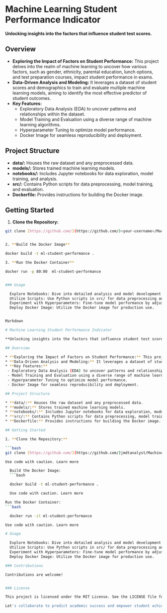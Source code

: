 # Machine Learning Student Performance Indicator

**Unlocking insights into the factors that influence student test scores.**

## Overview

* **Exploring the Impact of Factors on Student Performance:** This project delves into the realm of machine learning to uncover how various factors, such as gender, ethnicity, parental education, lunch options, and test preparation courses, impact student performance in exams.
* **Data-Driven Analysis and Modeling:** It leverages a dataset of student scores and demographics to train and evaluate multiple machine learning models, aiming to identify the most effective predictor of student outcomes.
* **Key Features:**
   - Exploratory Data Analysis (EDA) to uncover patterns and relationships within the dataset.
   - Model Training and Evaluation using a diverse range of machine learning algorithms.
   - Hyperparameter Tuning to optimize model performance.
   - Docker Image for seamless reproducibility and deployment.

## Project Structure

* **data/:** Houses the raw dataset and any preprocessed data.
* **models/:** Stores trained machine learning models.
* **notebooks/:** Includes Jupyter notebooks for data exploration, model training, and analysis.
* **src/:** Contains Python scripts for data preprocessing, model training, and evaluation.
* **Dockerfile:** Provides instructions for building the Docker image.

## Getting Started

1. **Clone the Repository:**

  ```bash
  git clone [https://github.com/](https://github.com/)<your-username>/Machine-Learning-Student-Performance-Indicator.git


2. **Build the Docker Image**

docker build -t ml-student-performance .

3. **Run the Docker Container**

docker run -p 80:80  ml-student-performance


### Usage

    Explore Notebooks: Dive into detailed analysis and model development within the notebooks.
    Utilize Scripts: Use Python scripts in src/ for data preprocessing and model training.
    Experiment with Hyperparameters: Fine-tune model performance by adjusting hyperparameters.
    Deploy Docker Image: Utilize the Docker image for production use.


Markdown

# Machine Learning Student Performance Indicator

**Unlocking insights into the factors that influence student test scores.**

## Overview

* **Exploring the Impact of Factors on Student Performance:** This project delves into the realm of machine learning to uncover how various factors, such as gender, ethnicity, parental education, lunch options, and test preparation courses, impact student performance in exams.
* **Data-Driven Analysis and Modeling:** It leverages a dataset of student scores and demographics to train and evaluate multiple machine learning models, aiming to identify the most effective predictor of student outcomes.
* **Key Features:**
   - Exploratory Data Analysis (EDA) to uncover patterns and relationships within the dataset.
   - Model Training and Evaluation using a diverse range of machine learning algorithms.
   - Hyperparameter Tuning to optimize model performance.
   - Docker Image for seamless reproducibility and deployment.

## Project Structure

* **data/:** Houses the raw dataset and any preprocessed data.
* **models/:** Stores trained machine learning models.
* **notebooks/:** Includes Jupyter notebooks for data exploration, model training, and analysis.
* **src/:** Contains Python scripts for data preprocessing, model training, and evaluation.
* **Dockerfile:** Provides instructions for building the Docker image.

## Getting Started

1. **Clone the Repository:**

  ```bash
  git clone [https://github.com/](https://github.com/)jmdtanalyst/Machine-Learning-Student-Performance-Indicator.git

Use code with caution. Learn more

    Build the Docker Image:
    ```bash

    docker build -t ml-student-performance .

    Use code with caution. Learn more

Run the Docker Container:
 ```bash

    docker run -it ml-student-performance

Use code with caution. Learn more

# Usage

    Explore Notebooks: Dive into detailed analysis and model development within the notebooks.
    Utilize Scripts: Use Python scripts in src/ for data preprocessing and model training.
    Experiment with Hyperparameters: Fine-tune model performance by adjusting hyperparameters.
    Deploy Docker Image: Utilize the Docker image for production use.

### Contributions

Contributions are welcome! 


### License

This project is licensed under the MIT License. See the LICENSE file for details.

Let's collaborate to predict academic success and empower student achievement!
